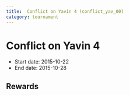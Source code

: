```yaml
---
title:  Conflict on Yavin 4 (conflict_yav_00)
category: tournament
---
```

#  Conflict on Yavin 4

  * Start date: 2015-10-22
  * End date: 2015-10-28

## Rewards

